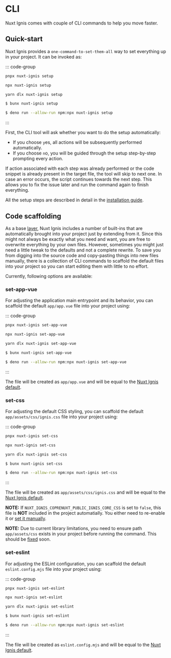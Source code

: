 # CLI

Nuxt Ignis comes with couple of CLI commands to help you move faster.

## Quick-start

Nuxt Ignis provides a `one-command-to-set-them-all` way to set everything up in your project. It can be invoked as:

::: code-group
```sh [pnpm]
pnpx nuxt-ignis setup
```

```sh [npm]
npx nuxt-ignis setup
```

```sh [yarn]
yarn dlx nuxt-ignis setup
```

```sh [bun]
$ bunx nuxt-ignis setup
```

```sh [deno]
$ deno run --allow-run npm:npx nuxt-ignis setup
```
:::

First, the CLI tool will ask whether you want to do the setup automatically:

- If you choose `y`es, all actions will be subsequently performed automatically.
- If you choose `n`o, you will be guided through the setup step-by-step prompting every action.

If action associated with each step was already performed or the code snippet is already present in the target file, the tool will skip to next one. In case an error occurs, the script continues towards the next step. This allows you to fix the issue later and run the command again to finish everything.

All the setup steps are described in detail in the [installation guide](/1-4-installation.html#setup-steps).

## Code scaffolding

As a base [layer](https://nuxt.com/docs/getting-started/layers), Nuxt Ignis includes a number of built-ins that are automatically brought into your project just by extending from it. Since this might not always be exactly what you need and want, you are free to overwrite everything by your own files. However, sometimes you might just need a little tweak to the defaults and not a complete rewrite. To save you from digging into the source code and copy-pasting things into new files manually, there is a collection of CLI commands to scaffold the default files into your project so you can start editing them with little to no effort.

Currently, following options are available:

### set-app-vue

For adjusting the application main entrypoint and its behavior, you can scaffold the default `app/app.vue` file into your project using:

::: code-group
```sh [pnpm]
pnpx nuxt-ignis set-app-vue
```

```sh [npm]
npx nuxt-ignis set-app-vue
```

```sh [yarn]
yarn dlx nuxt-ignis set-app-vue
```

```sh [bun]
$ bunx nuxt-ignis set-app-vue
```

```sh [deno]
$ deno run --allow-run npm:npx nuxt-ignis set-app-vue
```
:::

The file will be created as `app/app.vue` and will be equal to the [Nuxt Ignis default](https://github.com/AloisSeckar/nuxt-ignis/blob/main/core/app/app.vue).

### set-css

For adjusting the default CSS styling, you can scaffold the default `app/assets/css/ignis.css` file into your project using:

::: code-group
```sh [pnpm]
pnpx nuxt-ignis set-css
```

```sh [npm]
npx nuxt-ignis set-css
```

```sh [yarn]
yarn dlx nuxt-ignis set-css
```

```sh [bun]
$ bunx nuxt-ignis set-css
```

```sh [deno]
$ deno run --allow-run npm:npx nuxt-ignis set-css
```
:::

The file will be created as `app/assets/css/ignis.css` and will be equal to the [Nuxt Ignis default](https://github.com/AloisSeckar/nuxt-ignis/blob/main/core/app/assets/css/ignis.css).


**NOTE:** If `NUXT_IGNIS_COPRENUXT_PUBLIC_IGNIS_CORE_CSS` is set to `false`, this file is **NOT** included in the project automatially. You either need to re-enable it or [set it manually](https://nuxt.com/docs/4.x/api/nuxt-config#css).

**NOTE:** Due to current library limitations, you need to ensure path `app/assets/css` exists in your project before running the command. This should be [fixed](https://github.com/AloisSeckar/elrh-cosca/issues/6) soon.

### set-eslint

For adjusting the ESLint configuration, you can scaffold the default `eslint.config.mjs` file into your project using:

::: code-group
```sh [pnpm]
pnpx nuxt-ignis set-eslint
```

```sh [npm]
npx nuxt-ignis set-eslint
```

```sh [yarn]
yarn dlx nuxt-ignis set-eslint
```

```sh [bun]
$ bunx nuxt-ignis set-eslint
```

```sh [deno]
$ deno run --allow-run npm:npx nuxt-ignis set-eslint
```
:::

The file will be created as `eslint.config.mjs` and will be equal to the [Nuxt Ignis default](https://github.com/AloisSeckar/nuxt-ignis/blob/main/core/eslint.config.mjs).
